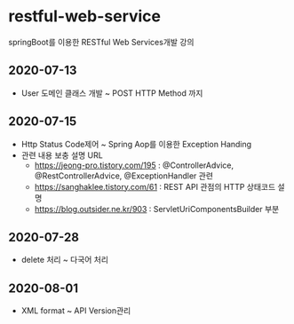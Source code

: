 # restful-web-service
springBoot를 이용한 RESTful Web Services개발 강의

## 2020-07-13
- User 도메인 클래스 개발 ~ POST HTTP Method 까지

## 2020-07-15
- Http Status Code제어 ~ Spring Aop를 이용한 Exception Handing
- 관련 내용 보충 설명 URL
  - https://jeong-pro.tistory.com/195 : @ControllerAdvice, @RestControllerAdvice, @ExceptionHandler 관련
  - https://sanghaklee.tistory.com/61 : REST API 관점의 HTTP 상태코드 설명
  - https://blog.outsider.ne.kr/903 : ServletUriComponentsBuilder 부분

## 2020-07-28
- delete 처리 ~ 다국어 처리

## 2020-08-01
- XML format ~ API Version관리
